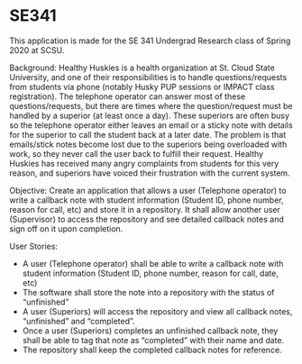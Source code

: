 # SE341
This application is made for the SE 341 Undergrad Research class of Spring 2020 at SCSU. 

Background:
	Healthy Huskies is a health organization at St. Cloud State University, and one of their responsibilities is to handle questions/requests from students via phone (notably Husky PUP sessions or IMPACT class registration). The telephone operator can answer most of these questions/requests, but there are times where the question/request must be handled by a superior (at least once a day). These superiors are often busy so the telephone operator either leaves an email or a sticky note with details for the superior to call the student back at a later date. 
	The problem is that emails/stick notes become lost due to the superiors being overloaded with work, so they never call the user back to fulfill their request. Healthy Huskies has received many angry complaints from students for this very reason, and superiors have voiced their frustration with the current system.

Objective:
Create an application that allows a user (Telephone operator) to write a callback note with student information (Student ID, phone number, reason for call, etc) and store it in a repository. It shall allow another user (Supervisor) to access the repository and see detailed callback notes and sign off on it upon completion.

User Stories:
- A user (Telephone operator) shall be able to write a callback note with student information (Student ID, phone number, reason for call, date, etc)
- The software shall store the note into a repository with the status of “unfinished”
- A user (Superiors) will access the repository and view all callback notes, “unfinished” and “completed”.
- Once a user (Superiors) completes an unfinished callback note, they shall be able to tag that note as “completed” with their name and date.
- The repository shall keep the completed callback notes for reference.
